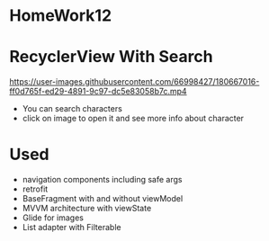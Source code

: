 # HomeWork12

# RecyclerView With Search 


https://user-images.githubusercontent.com/66998427/180667016-ff0d765f-ed29-4891-9c97-dc5e83058b7c.mp4

- You can search characters
- click on image to open it and see more info about character

# Used
- navigation components including safe args
- retrofit
- BaseFragment with and without viewModel
- MVVM architecture with viewState
- Glide for images
- List adapter with Filterable
